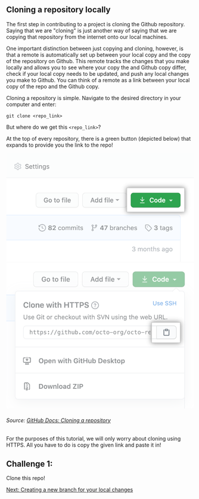 ## Cloning a repository locally

The first step in contributing to a project is cloning the Github repository. Saying that we are "cloning" is just another way of saying that we are copying that repository from the internet onto our local machines. 

One important distinction between just copying and cloning, however, is that a remote is automatically set up between your local copy and the copy of the repository on Github. This remote tracks the changes that you make locally and allows you to see where your copy the and Github copy differ, check if your local copy needs to be updated, and push any local changes you make to Github. You can think of a remote as a link between your local copy of the repo and the Github copy. 

Cloning a repository is simple. Navigate to the desired directory in your computer and enter:
```
git clone <repo_link>
```

But where do we get this `<repo_link>`? 

At the top of every repository, there is a green button (depicted below) that expands to provide you the link to the repo! 

![](code-button.png)
![](https-url-clone.png)

###### Source: [GitHub Docs: Cloning a repository](https://docs.github.com/en/github/creating-cloning-and-archiving-repositories/cloning-a-repository)

For the purposes of this tutorial, we will only worry about cloning using HTTPS. All you have to do is copy the given link and paste it in!

## Challenge 1:

Clone this repo!

[Next: Creating a new branch for your local changes](../part3-make_a_new_branch)